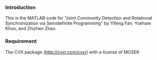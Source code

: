 ### Introduction
This is the MATLAB code for "Joint Community Detection and Rotational Synchronization via Semidefinite Programming" by Yifeng Fan, Yuehaw Khoo, and Zhizhen Zhao. 

### Requirement
The CVX package (http://cvxr.com/cvx/) with a license of MOSEK




